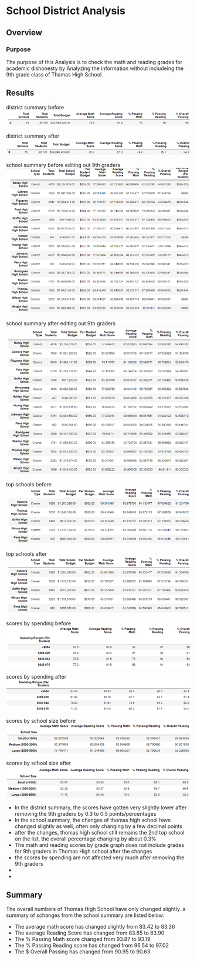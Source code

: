 # School District Analysis

## Overview

### Purpose
The purpose of this Analysis is to check the math and reading grades for academic dishonesty by Analyzing the information without includeing the 9th grade class of Thamas High School. 

## Results

district summary before
![old summary](Resources/district_summary_before.PNG)

district summary after
![new summary](Resources/district_summary_after.PNG)

school summary before editing out 9th graders
![old summary](Resources/school_summary_before.PNG)

school summary after editing out 9th graders
![new summary](Resources/school_summary.PNG)

top schools before
![old summary](Resources/top_schools_before.PNG)

top schools after
![new summary](Resources/top_schools_after.PNG)

scores by spending before
![old summary](Resources/scores_spending_before.PNG)

scores by spending after
![new summary](Resources/scores_spending_after.PNG)

scores by school size before
![old summary](Resources/scores_size_before.PNG)

scores by school size after
![new summary](Resources/scores_size_after.PNG)

- In the district summary, the scores have gotten very slightly lower after removing the 9th graders by 0.3 to 0.5 points/percentages
- In the school summary, the changes of thomas high school have changed slightly as well, often only changing by a few decimal points
- after the changes, thomas high school still remains the 2nd top school on the list, the overall percentage changing by about 0.3%
- The math and reading scores by grade graph does not include grades for 9th graders in Thomas High school after the changes
- the scores by spending are not affected very much after removing the 9th graders
- 
-




## Summary
The overall numbers of Thomas High School have only changed slightly. a summary of schanges from the school summary are listed below:
- The average math score has changed slightly from 83.42 to 83.36
- The average Reading Score has changed from 83.85 to 83.90 
- The % Passing Math score changed from 93.87 to 93.19
- The % Passing Reading score has changed from 96.54 to 97.02
- The $ Overall Passing has changed from 90.95 to 90.63


